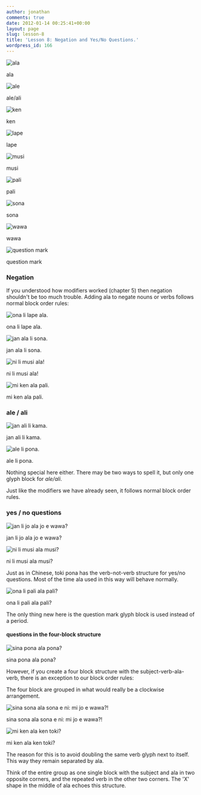 ```yaml
---
author: jonathan
comments: true
date: 2012-01-14 00:25:41+00:00
layout: page
slug: lesson-8
title: 'Lesson 8: Negation and Yes/No Questions.'
wordpress_id: 166
---
```



    

![ala](/images/t47_tokipona/t47_nimi/t47_nimi_ala.jpg)

ala


    

![ale](/images/t47_tokipona/t47_nimi/t47_nimi_ale.jpg)

ale/ali


    

![ken](/images/t47_tokipona/t47_nimi/t47_nimi_ken.jpg)

ken


    

![lape](/images/t47_tokipona/t47_nimi/t47_nimi_lape.jpg)

lape


    

![musi](/images/t47_tokipona/t47_nimi/t47_nimi_musi.jpg)

musi


    

![pali](/images/t47_tokipona/t47_nimi/t47_nimi_pali.jpg)

pali


    

![sona](/images/t47_tokipona/t47_nimi/t47_nimi_sona.jpg)

sona


    

![wawa](/images/t47_tokipona/t47_nimi/t47_nimi_wawa.jpg)

wawa


    

![question mark](/images/t47_tokipona/t47_nimi/t47_nmpi_question.jpg)

question mark










### Negation





If you understood how modifiers worked (chapter 5) then negation shouldn't be too much trouble. Adding ala to negate nouns or verbs follows normal block order rules:






    

![ona li lape ala.](/images/t47_tokipona/t47_kamasona/t47_kaso08_01.jpg)

ona li lape ala.









    

![jan ala li sona.](/images/t47_tokipona/t47_kamasona/t47_kaso08_02.jpg)

jan ala li sona.









    

![ni li musi ala!](/images/t47_tokipona/t47_kamasona/t47_kaso08_03.jpg)

ni li musi ala!









    

![mi ken ala pali.](/images/t47_tokipona/t47_kamasona/t47_kaso08_04.jpg)

mi ken ala pali.








### ale / ali






    

![jan ali li kama.](/images/t47_tokipona/t47_kamasona/t47_kaso08_06.jpg)

jan ali li kama.









    

![ale li pona.](/images/t47_tokipona/t47_kamasona/t47_kaso08_05.jpg)

ale li pona.








Nothing special here either. There may be two ways to spell it, but only one glyph block for _ale/ali_.





Just like the modifiers we have already seen, it follows normal block order rules.





### yes / no questions






    

![jan li jo ala jo e wawa?](/images/t47_tokipona/t47_kamasona/t47_kaso08_09.jpg)

jan li jo ala jo e wawa?









    

![ni li musi ala musi?](/images/t47_tokipona/t47_kamasona/t47_kaso08_08.jpg)

ni li musi ala musi?








Just as in Chinese, toki pona has the verb-not-verb structure for yes/no questions. Most of the time ala used in this way will behave normally.






    

![ona li pali ala pali?](/images/t47_tokipona/t47_kamasona/t47_kaso08_07.jpg)

ona li pali ala pali?








The only thing new here is the question mark glyph block is used instead of a period.





#### questions in the four-block structure






    

![sina pona ala pona?](/images/t47_tokipona/t47_kamasona/t47_kaso08_10.jpg)

sina pona ala pona?








However, if you create a four block structure with the subject-verb-ala-verb, there is an exception to our block order rules:





The four block are grouped in what would really be a clockwise arrangement.






    

![sina sona ala sona e ni: mi jo e wawa?!](/images/t47_tokipona/t47_kamasona/t47_kaso08_12.jpg)

sina sona ala sona e ni: mi jo e wawa?!









    

![mi ken ala ken toki?](/images/t47_tokipona/t47_kamasona/t47_kaso08_11.jpg)

mi ken ala ken toki?








The reason for this is to avoid doubling the same verb glyph next to itself. This way they remain separated by ala. 





Think of the entire group as one single block with the subject and ala in two opposite corners, and the repeated verb in the other two corners. The 'X' shape in the middle of ala echoes this structure.





#### 






